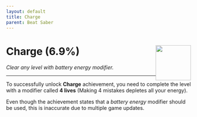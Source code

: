```yaml
---
layout: default
title: Charge
parent: Beat Saber
---
```


# Charge (6.9%) <img style="float: right;" src="https://cdn.cloudflare.steamstatic.com/steamcommunity/public/images/apps/620980/59844fa38df9782abd4478db605cc50ccdcf9c07.jpg" width="96" height="96">

_Clear any level with battery energy modifier._

***

To successfully unlock **Charge** achievement, you need to complete the level with a modifier called **4 lives** (Making 4 mistakes depletes all your energy).

Even though the achievement states that a _battery energy_ modifier should be used, this is inaccurate due to multiple game updates.